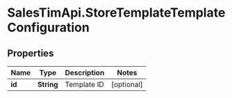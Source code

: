 # SalesTimApi.StoreTemplateTemplateConfiguration

## Properties

Name | Type | Description | Notes
------------ | ------------- | ------------- | -------------
**id** | **String** | Template ID | [optional] 


